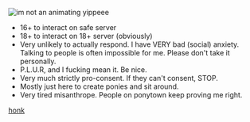 ![im not an animating yippeee](https://github.com/user-attachments/assets/45ed8bf8-9bae-4811-91a5-9ceabb2eadad)

- 16+ to interact on safe server
- 18+ to interact on 18+ server (obviously)
- Very unlikely to actually respond. I have VERY bad (social) anxiety. Talking to people is often impossible for me. Please don't take it personally.
- P.L.U.R, and I fucking mean it. Be nice. 
- Very much strictly pro-consent. If they can't consent, STOP.
- Mostly just here to create ponies and sit around.
- Very tired misanthrope. People on ponytown keep proving me right.

[honk](https://www.youtube.com/watch?v=boAxkYmO30c&list=OLAK5uy_lwH674wEVqNM6Jm8mTqmXbuQ_ky0_w-Hc&index=7)
